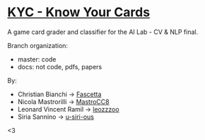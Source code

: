 # [KYC - Know Your Cards](https://docs.google.com/document/d/15KSVZAqyA_GNhRiiGIvUCIxvTrStHTObt-v6eMBhtZU/edit)

A game card grader and classifier for the AI Lab - CV & NLP final.

Branch organization:
- master: code
- docs: not code, pdfs, papers

By:
- Christian Bianchi &rarr; [Fascetta](https://github.com/Fascetta)
- Nicola Mastrorilli &rarr; [MastroCC8](https://github.com/MastroCC8) 
- Leonard Vincent Ramil &rarr; [leozzzoo](https://github.com/leozzzoo)
- Siria Sannino &rarr; [u-siri-ous](https://github.com/u-siri-ous)

<3
